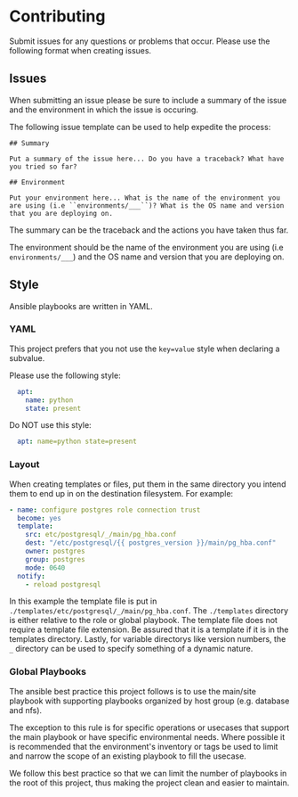 # Contributing

Submit issues for any questions or problems that occur. Please use the following format when creating issues.

## Issues

When submitting an issue please be sure to include a summary of the issue and the environment in which the issue is occuring.

The following issue template can be used to help expedite the process:

```
## Summary

Put a summary of the issue here... Do you have a traceback? What have you tried so far?

## Environment

Put your environment here... What is the name of the environment you are using (i.e ``environments/___``)? What is the OS name and version that you are deploying on.

```

The summary can be the traceback and the actions you have taken thus far.

The environment should be the name of the environment you are using (i.e ``environments/___``) and the OS name and version that you are deploying on.

## Style

Ansible playbooks are written in YAML.

### YAML

This project prefers that you not use the ``key=value`` style when declaring a subvalue.

Please use the following style:

```yml
  apt:
    name: python
    state: present
```

Do NOT use this style:

```yml
  apt: name=python state=present
```

### Layout

When creating templates or files, put them in the same directory you intend them to end up in on the destination filesystem. For example:

```yml
- name: configure postgres role connection trust
  become: yes
  template:
    src: etc/postgresql/_/main/pg_hba.conf
    dest: "/etc/postgresql/{{ postgres_version }}/main/pg_hba.conf"
    owner: postgres
    group: postgres
    mode: 0640
  notify:
    - reload postgresql
```

In this example the template file is put in `./templates/etc/postgresql/_/main/pg_hba.conf`. The `./templates` directory is either relative to the role or global playbook. The template file does not require a template file extension. Be assured that it is a template if it is in the templates directory. Lastly, for variable directorys like version numbers, the `_` directory can be used to specify something of a dynamic nature.

### Global Playbooks

The ansible best practice this project follows is to use the main/site playbook with supporting playbooks organized by host group (e.g. database and nfs). 

The exception to this rule is for specific operations or usecases that support the main playbook or have specific environmental needs. Where possible it is recommended that the environment's inventory or tags be used to limit and narrow the scope of an existing playbook to fill the usecase.

We follow this best practice so that we can limit the number of playbooks in the root of this project, thus making the project clean and easier to maintain.
